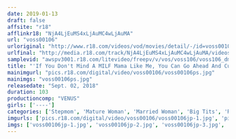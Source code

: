 ```yaml
---
date: 2019-01-13
draft: false
affsite: "r18"
afflinkr18: "NjA4LjEuMS4xLjAuMC4wLjAuMA"
url: "voss00106"
urloriginal: "http://www.r18.com/videos/vod/movies/detail/-/id=voss00106"
urlfinal: "http://media.r18.com/track/NjA4LjEuMS4xLjAuMC4wLjAuMA/videos/vod/movies/detail/-/id=voss00106"
samplevid: "awspv3001.r18.com/litevideo/freepv/v/vos/voss106/voss106_dmb_w.mp4"
title: "'If You Don't Mind A MILF Mama Like Me, You Can Go Ahead And Cum Inside Me As Many Times As You Like' When My Dad Got Remarried, My New Stepmom Turned Out To Be A Divine Big Tits Beauty! 2 My Stepmom Is A Super Prim And Proper And Ultra Kind And Gentle And Responsible Lady Who Will Obey My Every Sexual Demand And Now She Agreed To Be My Sexual Practice Partner! She Was Dissatisfied With My Dad's Limp Dick So Now She's Cumming After My Cock And Agreed To Let Me Have Creampie Sex"
mainimgurl: "pics.r18.com/digital/video/voss00106/voss00106ps.jpg"
mainimgs: "voss00106ps.jpg"
releasedate: "Sept. 02, 2018"
duration: 103
productioncomp: "VENUS"
girls: ['----']
categories: ['Stepmom', 'Mature Woman', 'Married Woman', 'Big Tits', 'Relatives', 'Creampie', 'Hi-Def']
imgurls: ['pics.r18.com/digital/video/voss00106/voss00106jp-1.jpg', 'pics.r18.com/digital/video/voss00106/voss00106jp-2.jpg', 'pics.r18.com/digital/video/voss00106/voss00106jp-3.jpg', 'pics.r18.com/digital/video/voss00106/voss00106jp-4.jpg', 'pics.r18.com/digital/video/voss00106/voss00106jp-5.jpg', 'pics.r18.com/digital/video/voss00106/voss00106jp-6.jpg', 'pics.r18.com/digital/video/voss00106/voss00106jp-7.jpg', 'pics.r18.com/digital/video/voss00106/voss00106jp-8.jpg', 'pics.r18.com/digital/video/voss00106/voss00106jp-9.jpg', 'pics.r18.com/digital/video/voss00106/voss00106jp-10.jpg', 'pics.r18.com/digital/video/voss00106/voss00106jp-11.jpg', 'pics.r18.com/digital/video/voss00106/voss00106jp-12.jpg', 'pics.r18.com/digital/video/voss00106/voss00106jp-13.jpg', 'pics.r18.com/digital/video/voss00106/voss00106jp-14.jpg', 'pics.r18.com/digital/video/voss00106/voss00106jp-15.jpg', 'pics.r18.com/digital/video/voss00106/voss00106jp-16.jpg', 'pics.r18.com/digital/video/voss00106/voss00106jp-17.jpg', 'pics.r18.com/digital/video/voss00106/voss00106jp-18.jpg', 'pics.r18.com/digital/video/voss00106/voss00106jp-19.jpg', 'pics.r18.com/digital/video/voss00106/voss00106jp-20.jpg']
imgs: ['voss00106jp-1.jpg', 'voss00106jp-2.jpg', 'voss00106jp-3.jpg', 'voss00106jp-4.jpg', 'voss00106jp-5.jpg', 'voss00106jp-6.jpg', 'voss00106jp-7.jpg', 'voss00106jp-8.jpg', 'voss00106jp-9.jpg', 'voss00106jp-10.jpg', 'voss00106jp-11.jpg', 'voss00106jp-12.jpg', 'voss00106jp-13.jpg', 'voss00106jp-14.jpg', 'voss00106jp-15.jpg', 'voss00106jp-16.jpg', 'voss00106jp-17.jpg', 'voss00106jp-18.jpg', 'voss00106jp-19.jpg', 'voss00106jp-20.jpg']
---
```

